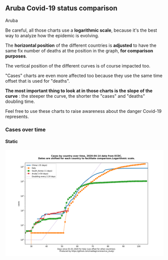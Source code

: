 ## Aruba Covid-19 status comparison 

Aruba



Be careful, all those charts use a **logarithmic scale**, because it's the best way to analyze how the epidemic is evolving.
 
The **horizontal position** of the different countries is **adjusted** to have the same fix number of deaths at the position in the graph, **for comparison purposes**.

The vertical position of the different curves is of course impacted too.

"Cases" charts are even more affected too because they use the same time offset that is used for "deaths".

**The most important thing to look at in those charts is the slope of the curve** : the steeper the curve, the shorter the "cases" and "deaths" doubling time.

Feel free to use these charts to raise awareness about the danger Covid-19 represents. 


 
### Cases over time
 
#### Static
![Aruba covid-19 cases static chart](https://raw.githubusercontent.com/madlag/coronavirus_study/master/notebooks/graphs/2020-04-14/countries/Aruba/2020-04-14_Aruba_cases.png "Aruba covid-19 cases static chart")   

